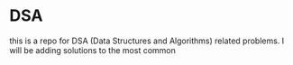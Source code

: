 # DSA

this is a repo for DSA  (Data Structures and Algorithms) related problems. I will be adding solutions to the most common